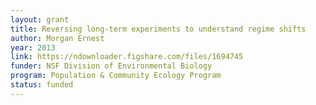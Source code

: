 ```yaml
---
layout: grant
title: Reversing long-term experiments to understand regime shifts
author: Morgan Ernest
year: 2013
link: https://ndownloader.figshare.com/files/1694745
funder: NSF Division of Environmental Biology
program: Population & Community Ecology Program
status: funded
---
```

